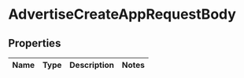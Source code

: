 # AdvertiseCreateAppRequestBody

## Properties
Name | Type | Description | Notes
------------ | ------------- | ------------- | -------------
